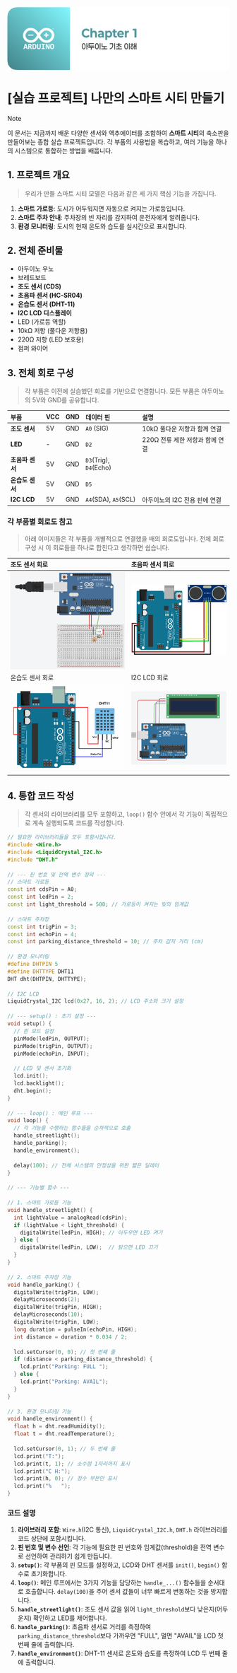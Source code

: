 <img src="../chapter-1-basic/header.png" />

# [실습 프로젝트] 나만의 스마트 시티 만들기

> [!NOTE]
> 이 문서는 지금까지 배운 다양한 센서와 액추에이터를 조합하여 **스마트 시티**의 축소판을 만들어보는 종합 실습 프로젝트입니다. 각 부품의 사용법을 복습하고, 여러 기능을 하나의 시스템으로 통합하는 방법을 배웁니다.

## 1. 프로젝트 개요

> 우리가 만들 스마트 시티 모델은 다음과 같은 세 가지 핵심 기능을 가집니다.

1.  **스마트 가로등**: 도시가 어두워지면 자동으로 켜지는 가로등입니다.
2.  **스마트 주차 안내**: 주차장의 빈 자리를 감지하여 운전자에게 알려줍니다.
3.  **환경 모니터링**: 도시의 현재 온도와 습도를 실시간으로 표시합니다.

## 2. 전체 준비물

- 아두이노 우노
- 브레드보드
- **조도 센서 (CDS)**
- **초음파 센서 (HC-SR04)**
- **온습도 센서 (DHT-11)**
- **I2C LCD 디스플레이**
- LED (가로등 역할)
- 10kΩ 저항 (풀다운 저항용)
- 220Ω 저항 (LED 보호용)
- 점퍼 와이어

## 3. 전체 회로 구성

> 각 부품은 이전에 실습했던 회로를 기반으로 연결합니다. 모든 부품은 아두이노의 5V와 GND를 공유합니다.

| 부품            | VCC | GND | 데이터 핀              | 설명                            |
| :-------------- | :-- | :-- | :--------------------- | :------------------------------ |
| **조도 센서**   | 5V  | GND | `A0` (SIG)             | 10kΩ 풀다운 저항과 함께 연결    |
| **LED**         | -   | GND | `D2`                   | 220Ω 전류 제한 저항과 함께 연결 |
| **초음파 센서** | 5V  | GND | `D3`(Trig), `D4`(Echo) |                                 |
| **온습도 센서** | 5V  | GND | `D5`                   |                                 |
| **I2C LCD**     | 5V  | GND | `A4`(SDA), `A5`(SCL)   | 아두이노의 I2C 전용 핀에 연결   |

### 각 부품별 회로도 참고

> 아래 이미지들은 각 부품을 개별적으로 연결했을 때의 회로도입니다. 전체 회로 구성 시 이 회로들을 하나로 합친다고 생각하면 쉽습니다.

| 조도 센서 회로                                         | 초음파 센서 회로                                            |
| :----------------------------------------------------- | :---------------------------------------------------------- |
| <img src="../chapter-2-sensor/src/cds_wiring.png" />   | <img src="../chapter-2-sensor/src/ultrasonic_wiring.png" /> |
| 온습도 센서 회로                                       | I2C LCD 회로                                                |
| <img src="../chapter-2-sensor/src/dht11_wiring.png" /> | <img src="../chapter-4-control/src/i2c_lcd_circuit.png" />  |

## 4. 통합 코드 작성

> 각 센서의 라이브러리를 모두 포함하고, `loop()` 함수 안에서 각 기능이 독립적으로 계속 실행되도록 코드를 작성합니다.

```cpp
// 필요한 라이브러리들을 모두 포함시킵니다.
#include <Wire.h>
#include <LiquidCrystal_I2C.h>
#include "DHT.h"

// --- 핀 번호 및 전역 변수 정의 ---
// 스마트 가로등
const int cdsPin = A0;
const int ledPin = 2;
const int light_threshold = 500; // 가로등이 켜지는 빛의 임계값

// 스마트 주차장
const int trigPin = 3;
const int echoPin = 4;
const int parking_distance_threshold = 10; // 주차 감지 거리 (cm)

// 환경 모니터링
#define DHTPIN 5
#define DHTTYPE DHT11
DHT dht(DHTPIN, DHTTYPE);

// I2C LCD
LiquidCrystal_I2C lcd(0x27, 16, 2); // LCD 주소와 크기 설정

// --- setup() : 초기 설정 ---
void setup() {
  // 핀 모드 설정
  pinMode(ledPin, OUTPUT);
  pinMode(trigPin, OUTPUT);
  pinMode(echoPin, INPUT);

  // LCD 및 센서 초기화
  lcd.init();
  lcd.backlight();
  dht.begin();
}

// --- loop() : 메인 루프 ---
void loop() {
  // 각 기능을 수행하는 함수들을 순차적으로 호출
  handle_streetlight();
  handle_parking();
  handle_environment();

  delay(100); // 전체 시스템의 안정성을 위한 짧은 딜레이
}

// --- 기능별 함수 ---

// 1. 스마트 가로등 기능
void handle_streetlight() {
  int lightValue = analogRead(cdsPin);
  if (lightValue < light_threshold) {
    digitalWrite(ledPin, HIGH); // 어두우면 LED 켜기
  } else {
    digitalWrite(ledPin, LOW);  // 밝으면 LED 끄기
  }
}

// 2. 스마트 주차장 기능
void handle_parking() {
  digitalWrite(trigPin, LOW);
  delayMicroseconds(2);
  digitalWrite(trigPin, HIGH);
  delayMicroseconds(10);
  digitalWrite(trigPin, LOW);
  long duration = pulseIn(echoPin, HIGH);
  int distance = duration * 0.034 / 2;

  lcd.setCursor(0, 0); // 첫 번째 줄
  if (distance < parking_distance_threshold) {
    lcd.print("Parking: FULL ");
  } else {
    lcd.print("Parking: AVAIL");
  }
}

// 3. 환경 모니터링 기능
void handle_environment() {
  float h = dht.readHumidity();
  float t = dht.readTemperature();

  lcd.setCursor(0, 1); // 두 번째 줄
  lcd.print("T:");
  lcd.print(t, 1); // 소수점 1자리까지 표시
  lcd.print("C H:");
  lcd.print(h, 0); // 정수 부분만 표시
  lcd.print("%   ");
}
```

### 코드 설명

1.  **라이브러리 포함**: `Wire.h`(I2C 통신), `LiquidCrystal_I2C.h`, `DHT.h` 라이브러리를 코드 상단에 포함시킵니다.
2.  **핀 번호 및 변수 선언**: 각 기능에 필요한 핀 번호와 임계값(threshold)을 전역 변수로 선언하여 관리하기 쉽게 만듭니다.
3.  **`setup()`**: 각 부품의 핀 모드를 설정하고, LCD와 DHT 센서를 `init()`, `begin()` 함수로 초기화합니다.
4.  **`loop()`**: 메인 루프에서는 3가지 기능을 담당하는 `handle_...()` 함수들을 순서대로 호출합니다. `delay(100)`을 주어 센서 값들이 너무 빠르게 변동하는 것을 방지합니다.
5.  **`handle_streetlight()`**: 조도 센서 값을 읽어 `light_threshold`보다 낮은지(어두운지) 확인하고 LED를 제어합니다.
6.  **`handle_parking()`**: 초음파 센서로 거리를 측정하여 `parking_distance_threshold`보다 가까우면 "FULL", 멀면 "AVAIL"을 LCD 첫 번째 줄에 출력합니다.
7.  **`handle_environment()`**: DHT-11 센서로 온도와 습도를 측정하여 LCD 두 번째 줄에 출력합니다.
